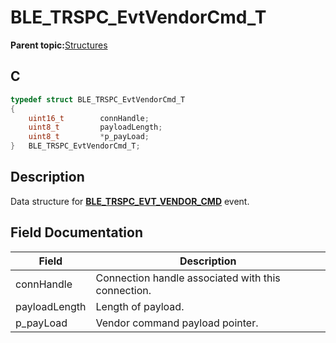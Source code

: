 # BLE\_TRSPC\_EvtVendorCmd\_T

**Parent topic:**[Structures](GUID-567F9486-30BB-4152-A790-E3864CE0A8E3.md)

## C

```c
typedef struct BLE_TRSPC_EvtVendorCmd_T
{
    uint16_t        connHandle;
    uint8_t         payloadLength;
    uint8_t         *p_payLoad;
}   BLE_TRSPC_EvtVendorCmd_T;
```

## Description

Data structure for **[BLE\_TRSPC\_EVT\_VENDOR\_CMD](GUID-0B469A8D-8A15-488F-BAF3-4F2B7CFEA0C1.md)** event.

## Field Documentation

|Field|Description|
|-----|-----------|
|connHandle|Connection handle associated with this connection.|
|payloadLength|Length of payload.|
|p\_payLoad|Vendor command payload pointer.|

